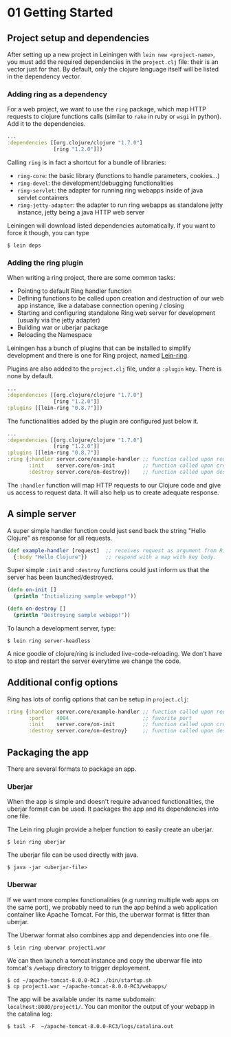 # 01 Getting Started

## Project setup and dependencies

After setting up a new project in Leiningen with `lein new <project-name>`, you must add the required dependencies in the `project.clj` file: their is an vector just for that. By default, only the clojure language itself will be listed in the dependency vector.

### Adding ring as a dependency

For a web project, we want to use the `ring` package, which map HTTP requests to clojure functions calls (similar to `rake` in ruby or `wsgi` in python). Add it to the dependencies. 

```clojure
...
:dependencies [[org.clojure/clojure "1.7.0"]
               [ring "1.2.0"]])
```

Calling `ring` is in fact a shortcut for a bundle of libraries:
- `ring-core`: the basic library (functions to handle parameters, cookies...)
- `ring-devel`: the development/debugging functionalities
- `ring-servlet`: the adapter for running ring webapps inside of java servlet containers
- `ring-jetty-adapter`: the adapter to run ring webapps as standalone jetty instance, jetty being a java HTTP web server

Leiningen will download listed dependencies automatically. If you want to force it though, you can type 

```
$ lein deps
```

### Adding the ring plugin

When writing a ring project, there are some common tasks:
- Pointing to default Ring handler function
- Defining functions to be called upon creation and destruction of our web app instance, like a database connection opening / closing
- Starting and configuring standalone Ring web server for development (usually via the jetty adapter)
- Building war or uberjar package
- Reloading the Namespace

Leiningen has a bunch of plugins that can be installed to simplify development and there is one for Ring project, named [Lein-ring](https://github.com/weavejester/lein-ring).

Plugins are also added to the `project.clj` file, under a `:plugin` key. There is none by default. 

```clojure
...
:dependencies [[org.clojure/clojure "1.7.0"]
               [ring "1.2.0"]]
:plugins [[lein-ring "0.8.7"]])
```

The functionalities added by the plugin are configured just below it.

```clojure
...
:dependencies [[org.clojure/clojure "1.7.0"]
               [ring "1.2.0"]]
:plugins [[lein-ring "0.8.7"]]
:ring {:handler server.core/example-handler ;; function called upon request [name it as you like]
       :init    server.core/on-init         ;; function called upon creation [name it as you want]
       :destroy server.core/on-destroy})    ;; function called upon destruction [name it as you wish]
```

The `:handler` function will map HTTP requests to our Clojure code and give us access to request data. It will also help us to create adequate response. 

## A simple server

A super simple handler function could just send back the string "Hello Clojure" as response for all requests.

```clojure
(def example-handler [request]  ;; receives request as argument from Ring
  {:body "Hello Clojure"})      ;; respond with a map with key body.
```

Super simple `:init` and `:destroy` functions could just inform us that the server has been launched/destroyed.

```clojure
(defn on-init []
  (println "Initializing sample webapp!"))

(defn on-destroy []
  (println "Destroying sample webapp!"))
```

To launch a development server, type:

```
$ lein ring server-headless
```

A nice goodie of clojure/ring is included live-code-reloading. We don't have to stop and restart the server everytime we change the code. 

## Additional config options

Ring has lots of config options that can be setup in `project.clj`:

```clojure
:ring {:handler server.core/example-handler ;; function called upon request (name it as you like)
       :port    4004                        ;; favorite port
       :init    server.core/on-init         ;; function called upon creation (name it as you want)
       :destroy server.core/on-destroy}     ;; function called upon destruction (name it as you wish)
```

## Packaging the app
There are several formats to package an app.

### Uberjar
When the app is simple and doesn't require advanced functionalities, the uberjar format can be used. It packages the app and its dependencies into one file. 

The Lein ring plugin provide a helper function to easily create an uberjar.

```
$ lein ring uberjar
```

The uberjar file can be used directly with java.

```
$ java -jar <uberjar-file>
```

### Uberwar
If we want more complex functionalities (e.g running multiple web apps on the same port), we probably need to run the app behind a web application container like Apache Tomcat. For this, the uberwar format is fitter than uberjar.

The Uberwar format also combines app and dependencies into one file.

```
$ lein ring uberwar project1.war
```

We can then launch a tomcat instance and copy the uberwar file into tomcat's `/webapp` directory to trigger deployement. 

```
$ cd ~/apache-tomcat-8.0.0-RC3 ./bin/startup.sh
$ cp project1.war ~/apache-tomcat-8.0.0-RC3/webapps/
```

The app will be available under its name subdomain: `localhost:8080/project1/`. You can monitor the output of your webapp in the catalina log:

```
$ tail -F  ~/apache-tomcat-8.0.0-RC3/logs/catalina.out
```


